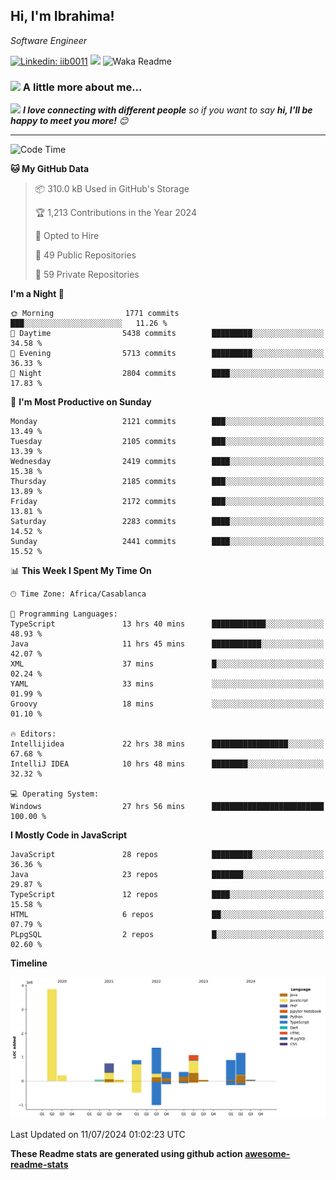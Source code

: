 <h2>Hi, I'm Ibrahima! </h2>
<p><em>Software Engineer 
</em></p>


[![Linkedin: iib0011](https://img.shields.io/badge/-iib0011-blue?style=flat-square&logo=Linkedin&logoColor=white&link=https://www.linkedin.com/in/iib0011/)](https://www.linkedin.com/in/iib0011/)
![](https://visitor-badge.glitch.me/badge?page_id=iib0011)
![Waka Readme](https://github.com/iib0011/iib0011/workflows/Waka%20Readme/badge.svg)


### <img src="https://media.giphy.com/media/VgCDAzcKvsR6OM0uWg/giphy.gif" width="50"> A little more about me...  


<img src="https://media.giphy.com/media/LnQjpWaON8nhr21vNW/giphy.gif" width="60"> <em><b>I love connecting with different people</b> so if you want to say <b>hi, I'll be happy to meet you more!</b> 😊</em>

---
<!--START_SECTION:waka-->
![Code Time](http://img.shields.io/badge/Code%20Time-3%2C599%20hrs%2051%20mins-blue)

**🐱 My GitHub Data** 

> 📦 310.0 kB Used in GitHub's Storage 
 > 
> 🏆 1,213 Contributions in the Year 2024
 > 
> 💼 Opted to Hire
 > 
> 📜 49 Public Repositories 
 > 
> 🔑 59 Private Repositories 
 > 
**I'm a Night 🦉** 

```text
🌞 Morning                1771 commits        ███░░░░░░░░░░░░░░░░░░░░░░   11.26 % 
🌆 Daytime                5438 commits        █████████░░░░░░░░░░░░░░░░   34.58 % 
🌃 Evening                5713 commits        █████████░░░░░░░░░░░░░░░░   36.33 % 
🌙 Night                  2804 commits        ████░░░░░░░░░░░░░░░░░░░░░   17.83 % 
```
📅 **I'm Most Productive on Sunday** 

```text
Monday                   2121 commits        ███░░░░░░░░░░░░░░░░░░░░░░   13.49 % 
Tuesday                  2105 commits        ███░░░░░░░░░░░░░░░░░░░░░░   13.39 % 
Wednesday                2419 commits        ████░░░░░░░░░░░░░░░░░░░░░   15.38 % 
Thursday                 2185 commits        ███░░░░░░░░░░░░░░░░░░░░░░   13.89 % 
Friday                   2172 commits        ███░░░░░░░░░░░░░░░░░░░░░░   13.81 % 
Saturday                 2283 commits        ████░░░░░░░░░░░░░░░░░░░░░   14.52 % 
Sunday                   2441 commits        ████░░░░░░░░░░░░░░░░░░░░░   15.52 % 
```


📊 **This Week I Spent My Time On** 

```text
🕑︎ Time Zone: Africa/Casablanca

💬 Programming Languages: 
TypeScript               13 hrs 40 mins      ████████████░░░░░░░░░░░░░   48.93 % 
Java                     11 hrs 45 mins      ███████████░░░░░░░░░░░░░░   42.07 % 
XML                      37 mins             █░░░░░░░░░░░░░░░░░░░░░░░░   02.24 % 
YAML                     33 mins             ░░░░░░░░░░░░░░░░░░░░░░░░░   01.99 % 
Groovy                   18 mins             ░░░░░░░░░░░░░░░░░░░░░░░░░   01.10 % 

🔥 Editors: 
Intellijidea             22 hrs 38 mins      █████████████████░░░░░░░░   67.68 % 
IntelliJ IDEA            10 hrs 48 mins      ████████░░░░░░░░░░░░░░░░░   32.32 % 

💻 Operating System: 
Windows                  27 hrs 56 mins      █████████████████████████   100.00 % 
```

**I Mostly Code in JavaScript** 

```text
JavaScript               28 repos            █████████░░░░░░░░░░░░░░░░   36.36 % 
Java                     23 repos            ███████░░░░░░░░░░░░░░░░░░   29.87 % 
TypeScript               12 repos            ████░░░░░░░░░░░░░░░░░░░░░   15.58 % 
HTML                     6 repos             ██░░░░░░░░░░░░░░░░░░░░░░░   07.79 % 
PLpgSQL                  2 repos             █░░░░░░░░░░░░░░░░░░░░░░░░   02.60 % 
```



**Timeline**

![Lines of Code chart](https://raw.githubusercontent.com/iib0011/iib0011/master/assets/bar_graph.png)


 Last Updated on 11/07/2024 01:02:23 UTC
<!--END_SECTION:waka-->

**These Readme stats are generated using github action [awesome-readme-stats](https://github.com/iib0011/waka-readme-stats)**
